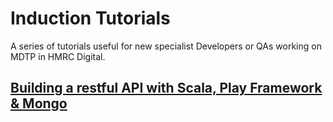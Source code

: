 # Induction Tutorials
A series of tutorials useful for new specialist Developers or QAs working on MDTP in HMRC Digital.

## [Building a restful API with Scala, Play Framework & Mongo](Building-A-RESTful-API-With-Scala-Play/README.md)
